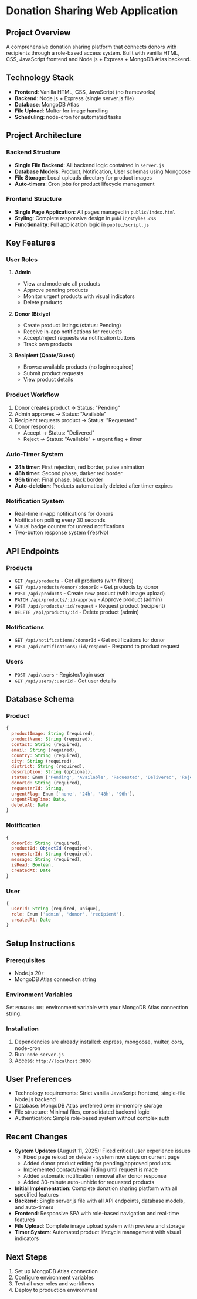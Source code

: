 # Donation Sharing Web Application

## Project Overview
A comprehensive donation sharing platform that connects donors with recipients through a role-based access system. Built with vanilla HTML, CSS, JavaScript frontend and Node.js + Express + MongoDB Atlas backend.

## Technology Stack
- **Frontend**: Vanilla HTML, CSS, JavaScript (no frameworks)
- **Backend**: Node.js + Express (single server.js file)
- **Database**: MongoDB Atlas
- **File Upload**: Multer for image handling
- **Scheduling**: node-cron for automated tasks

## Project Architecture

### Backend Structure
- **Single File Backend**: All backend logic contained in `server.js`
- **Database Models**: Product, Notification, User schemas using Mongoose
- **File Storage**: Local uploads directory for product images
- **Auto-timers**: Cron jobs for product lifecycle management

### Frontend Structure
- **Single Page Application**: All pages managed in `public/index.html`
- **Styling**: Complete responsive design in `public/styles.css`
- **Functionality**: Full application logic in `public/script.js`

## Key Features

### User Roles
1. **Admin**
   - View and moderate all products
   - Approve pending products
   - Monitor urgent products with visual indicators
   - Delete products

2. **Donor (Bixiye)**
   - Create product listings (status: Pending)
   - Receive in-app notifications for requests
   - Accept/reject requests via notification buttons
   - Track own products

3. **Recipient (Qaate/Guest)**
   - Browse available products (no login required)
   - Submit product requests
   - View product details

### Product Workflow
1. Donor creates product → Status: "Pending"
2. Admin approves → Status: "Available"
3. Recipient requests product → Status: "Requested"
4. Donor responds:
   - Accept → Status: "Delivered"
   - Reject → Status: "Available" + urgent flag + timer

### Auto-Timer System
- **24h timer**: First rejection, red border, pulse animation
- **48h timer**: Second phase, darker red border
- **96h timer**: Final phase, black border
- **Auto-deletion**: Products automatically deleted after timer expires

### Notification System
- Real-time in-app notifications for donors
- Notification polling every 30 seconds
- Visual badge counter for unread notifications
- Two-button response system (Yes/No)

## API Endpoints

### Products
- `GET /api/products` - Get all products (with filters)
- `GET /api/products/donor/:donorId` - Get products by donor
- `POST /api/products` - Create new product (with image upload)
- `PATCH /api/products/:id/approve` - Approve product (admin)
- `POST /api/products/:id/request` - Request product (recipient)
- `DELETE /api/products/:id` - Delete product (admin)

### Notifications
- `GET /api/notifications/:donorId` - Get notifications for donor
- `POST /api/notifications/:id/respond` - Respond to product request

### Users
- `POST /api/users` - Register/login user
- `GET /api/users/:userId` - Get user details

## Database Schema

### Product
```javascript
{
  productImage: String (required),
  productName: String (required),
  contact: String (required),
  email: String (required),
  country: String (required),
  city: String (required),
  district: String (required),
  description: String (optional),
  status: Enum ['Pending', 'Available', 'Requested', 'Delivered', 'Rejected'],
  donorId: String (required),
  requesterId: String,
  urgentFlag: Enum ['none', '24h', '48h', '96h'],
  urgentFlagTime: Date,
  deleteAt: Date
}
```

### Notification
```javascript
{
  donorId: String (required),
  productId: ObjectId (required),
  requesterId: String (required),
  message: String (required),
  isRead: Boolean,
  createdAt: Date
}
```

### User
```javascript
{
  userId: String (required, unique),
  role: Enum ['admin', 'donor', 'recipient'],
  createdAt: Date
}
```

## Setup Instructions

### Prerequisites
- Node.js 20+
- MongoDB Atlas connection string

### Environment Variables
Set `MONGODB_URI` environment variable with your MongoDB Atlas connection string.

### Installation
1. Dependencies are already installed: express, mongoose, multer, cors, node-cron
2. Run: `node server.js`
3. Access: `http://localhost:3000`

## User Preferences
- Technology requirements: Strict vanilla JavaScript frontend, single-file Node.js backend
- Database: MongoDB Atlas preferred over in-memory storage
- File structure: Minimal files, consolidated backend logic
- Authentication: Simple role-based system without complex auth

## Recent Changes
- **System Updates** (August 11, 2025): Fixed critical user experience issues
  - Fixed page reload on delete - system now stays on current page
  - Added donor product editing for pending/approved products
  - Implemented contact/email hiding until request is made
  - Added automatic notification removal after donor response
  - Added 30-minute auto-unhide for requested products
- **Initial Implementation**: Complete donation sharing platform with all specified features
- **Backend**: Single server.js file with all API endpoints, database models, and auto-timers
- **Frontend**: Responsive SPA with role-based navigation and real-time features
- **File Upload**: Complete image upload system with preview and storage
- **Timer System**: Automated product lifecycle management with visual indicators

## Next Steps
1. Set up MongoDB Atlas connection
2. Configure environment variables
3. Test all user roles and workflows
4. Deploy to production environment